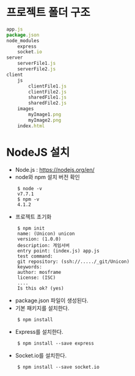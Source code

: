 # 프로젝트 폴더 구조

```js
app.js
package.json
node_modules
    express
    socket.io
server
    serverFile1.js
    serverFile2.js
client
    js
        clientFile1.js
        clientFile2.js
        sharedFile1.js
        sharedFile2.js
    images
        myImage1.png
        myImage2.png
    index.html
```

# NodeJS 설치
- Node.js : https://nodejs.org/en/
- node와 npm 설치 버전 확인
```node
    $ node -v
    v7.7.1
    $ npm -v
    4.1.2
```
- 프로젝트 초기화
```node
    $ npm init
    name: (Unicon) unicon
    version: (1.0.0)
    description: 게임서버
    entry point: (index.js) app.js
    test command:
    git repository: (ssh://...../_git/Unicon)
    keywords:
    author: mosframe
    license: (ISC)
    ....
    Is this ok? (yes)
```
- package.json 파일이 생성된다.
- 기본 패키지를 설치한다.
```node
    $ npm install
```
- Express를  설치한다.
```node
    $ npm install --save express
```
- Socket.io를 설치한다.
```node
    $ npm install --save socket.io
```

